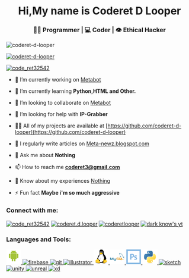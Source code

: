 <h1 align="center">Hi,My name is Coderet D Looper</h1>
<h3 align="center">👨‍💻 Programmer | 💻 Coder | 👁️ Ethical Hacker</h3>

<p align="left"> <img src="https://komarev.com/ghpvc/?username=coderet-d-looper&label=Profile%20views&color=0e75b6&style=flat" alt="coderet-d-looper" /> </p>

<p align="left"> <a href="https://github.com/ryo-ma/github-profile-trophy"><img src="https://github-profile-trophy.vercel.app/?username=coderet-d-looper" alt="coderet-d-looper" /></a> </p>

<p align="left"> <a href="https://twitter.com/code_ret32542" target="blank"><img src="https://img.shields.io/twitter/follow/code_ret32542?logo=twitter&style=for-the-badge" alt="code_ret32542" /></a> </p>

- 🔭 I’m currently working on [Metabot](https://github.com/coderet-d-looper/metabot)

- 🌱 I’m currently learning **Python,HTML and Other.**

- 👯 I’m looking to collaborate on [Metabot](https://github.com/coderet-d-looper/metabot)

- 🤝 I’m looking for help with **IP-Grabber**

- 👨‍💻 All of my projects are available at [https://github.com/coderet-d-looper](https://github.com/coderet-d-looper)

- 📝 I regularly write articles on [Meta-newz.blogspot.com](Meta-newz.blogspot.com)

- 💬 Ask me about **Nothing**

- 📫 How to reach me **coderet3@gmail.com**

- 📄 Know about my experiences [Nothing](Nothing)

- ⚡ Fun fact **Maybe i'm so much aggressive**

<h3 align="left">Connect with me:</h3>
<p align="left">
<a href="https://twitter.com/code_ret32542" target="blank"><img align="center" src="https://raw.githubusercontent.com/rahuldkjain/github-profile-readme-generator/master/src/images/icons/Social/twitter.svg" alt="code_ret32542" height="30" width="40" /></a>
<a href="https://fb.com/coderet.d.looper" target="blank"><img align="center" src="https://raw.githubusercontent.com/rahuldkjain/github-profile-readme-generator/master/src/images/icons/Social/facebook.svg" alt="coderet.d.looper" height="30" width="40" /></a>
<a href="https://instagram.com/coderetlooper" target="blank"><img align="center" src="https://raw.githubusercontent.com/rahuldkjain/github-profile-readme-generator/master/src/images/icons/Social/instagram.svg" alt="coderetlooper" height="30" width="40" /></a>
<a href="https://www.youtube.com/c/dark know's yt" target="blank"><img align="center" src="https://raw.githubusercontent.com/rahuldkjain/github-profile-readme-generator/master/src/images/icons/Social/youtube.svg" alt="dark know's yt" height="30" width="40" /></a>
</p>

<h3 align="left">Languages and Tools:</h3>
<p align="left"> <a href="https://developer.android.com" target="_blank" rel="noreferrer"> <img src="https://raw.githubusercontent.com/devicons/devicon/master/icons/android/android-original-wordmark.svg" alt="android" width="40" height="40"/> </a> <a href="https://firebase.google.com/" target="_blank" rel="noreferrer"> <img src="https://www.vectorlogo.zone/logos/firebase/firebase-icon.svg" alt="firebase" width="40" height="40"/> </a> <a href="https://git-scm.com/" target="_blank" rel="noreferrer"> <img src="https://www.vectorlogo.zone/logos/git-scm/git-scm-icon.svg" alt="git" width="40" height="40"/> </a> <a href="https://www.adobe.com/in/products/illustrator.html" target="_blank" rel="noreferrer"> <img src="https://www.vectorlogo.zone/logos/adobe_illustrator/adobe_illustrator-icon.svg" alt="illustrator" width="40" height="40"/> </a> <a href="https://www.linux.org/" target="_blank" rel="noreferrer"> <img src="https://raw.githubusercontent.com/devicons/devicon/master/icons/linux/linux-original.svg" alt="linux" width="40" height="40"/> </a> <a href="https://www.mysql.com/" target="_blank" rel="noreferrer"> <img src="https://raw.githubusercontent.com/devicons/devicon/master/icons/mysql/mysql-original-wordmark.svg" alt="mysql" width="40" height="40"/> </a> <a href="https://www.photoshop.com/en" target="_blank" rel="noreferrer"> <img src="https://raw.githubusercontent.com/devicons/devicon/master/icons/photoshop/photoshop-line.svg" alt="photoshop" width="40" height="40"/> </a> <a href="https://www.python.org" target="_blank" rel="noreferrer"> <img src="https://raw.githubusercontent.com/devicons/devicon/master/icons/python/python-original.svg" alt="python" width="40" height="40"/> </a> <a href="https://www.sketch.com/" target="_blank" rel="noreferrer"> <img src="https://www.vectorlogo.zone/logos/sketchapp/sketchapp-icon.svg" alt="sketch" width="40" height="40"/> </a> <a href="https://unity.com/" target="_blank" rel="noreferrer"> <img src="https://www.vectorlogo.zone/logos/unity3d/unity3d-icon.svg" alt="unity" width="40" height="40"/> </a> <a href="https://unrealengine.com/" target="_blank" rel="noreferrer"> <img src="https://raw.githubusercontent.com/kenangundogan/fontisto/036b7eca71aab1bef8e6a0518f7329f13ed62f6b/icons/svg/brand/unreal-engine.svg" alt="unreal" width="40" height="40"/> </a> <a href="https://www.adobe.com/products/xd.html" target="_blank" rel="noreferrer"> <img src="https://cdn.worldvectorlogo.com/logos/adobe-xd.svg" alt="xd" width="40" height="40"/> </a> </p>
